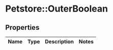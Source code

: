 # Petstore::OuterBoolean

## Properties
Name | Type | Description | Notes
------------ | ------------- | ------------- | -------------


